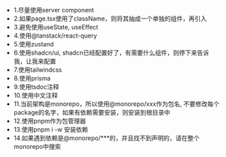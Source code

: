 - 1.尽量使用server component
- 2.如果page.tsx使用了className，则将其抽成一个单独的组件，再引入
- 3.避免使用useState, useEffect
- 4.使用@tanstack/react-query
- 5.使用zustand
- 6.使用shadcn/ui, shadcn已经配置好了，有需要什么组件，则停下来告诉我，让我来配置
- 7.使用tailwindcss
- 8.使用prisma
- 9.使用tsdoc注释
- 10.使用中文注释
- 11.当前架构是monorepo，所以使用@monorepo/xxx作为包名, 不要修改每个package的名字，如果有依赖需要安装，则安装到根目录中
- 12.使用pnpm作为包管理器
- 13.使用pnpm i -w 安装依赖
- 14.如果遇到依赖是@monorepo/\*\*\*的，并且找不到声明的，请在整个monorepo中搜索
